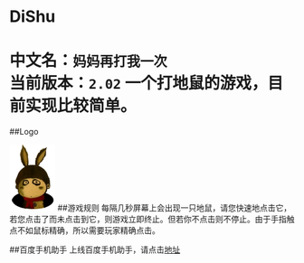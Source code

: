 DiShu
=====
中文名：`妈妈再打我一次`<br>
当前版本：`2.02`
一个打地鼠的游戏，目前实现比较简单。<br>
=======
##Logo

![logo](https://github.com/guodongxiaren/DiShu/raw/alpha/res/drawable-mdpi/dishu.png)
##游戏规则
每隔几秒屏幕上会出现一只地鼠，请您快速地点击它，若您点击了而未点击到它，则游戏立即终止。但若你不点击则不停止。由于手指触点不如鼠标精确，所以需要玩家精确点击。<br>

##百度手机助手
上线百度手机助手，请点击[地址](http://shouji.baidu.com/game/item?docid=6116552)
